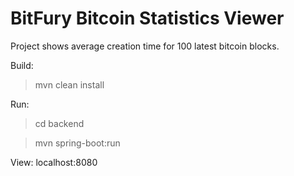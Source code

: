 # BitFury Bitcoin Statistics Viewer
Project shows average creation time for 100 latest bitcoin blocks.

Build:
> mvn clean install

Run:
> cd backend

> mvn spring-boot:run

View:
localhost:8080

